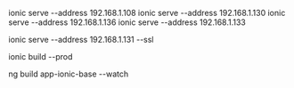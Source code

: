 ionic serve --address 192.168.1.108
ionic serve --address 192.168.1.130
ionic serve --address 192.168.1.136
ionic serve --address 192.168.1.133

ionic serve --address 192.168.1.131 --ssl

ionic build  --prod


ng build  app-ionic-base --watch